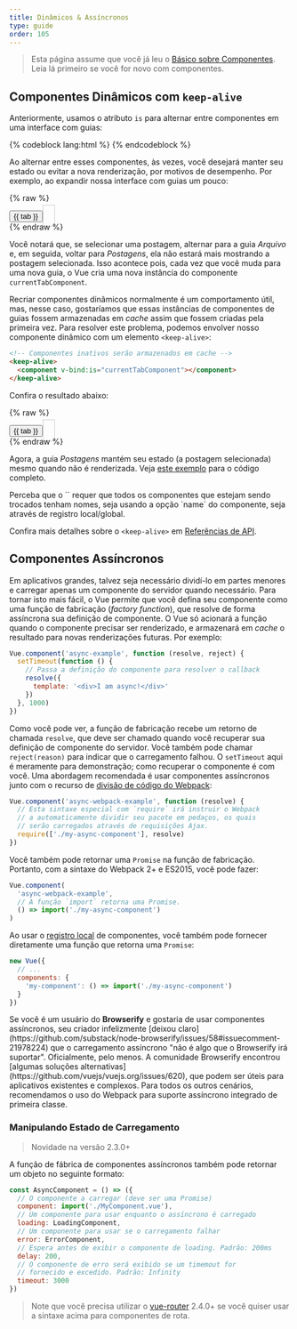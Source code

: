 ```yaml
---
title: Dinâmicos & Assíncronos
type: guide
order: 105
---
```


> Esta página assume que você já leu o [Básico sobre Componentes](components.html). Leia lá primeiro se você for novo com componentes.

## Componentes Dinâmicos com `keep-alive`

Anteriormente, usamos o atributo `is` para alternar entre componentes em uma interface com guias:

{% codeblock lang:html %}
<component v-bind:is="currentTabComponent"></component>
{% endcodeblock %}

Ao alternar entre esses componentes, às vezes, você desejará manter seu estado ou evitar a nova renderização, por motivos de desempenho. Por exemplo, ao expandir nossa interface com guias um pouco:

{% raw %}
<div id="dynamic-component-demo" class="demo">
  <button
    v-for="tab in tabs"
    v-bind:key="tab"
    v-bind:class="['dynamic-component-demo-tab-button', { 'dynamic-component-demo-active': currentTab === tab }]"
    v-on:click="currentTab = tab"
  >{{ tab }}</button>
  <component
    v-bind:is="currentTabComponent"
    class="dynamic-component-demo-tab"
  ></component>
</div>
<script>
Vue.component('tab-postagens', {
  data: function () {
    return {
      posts: [
        {
          id: 1,
          title: 'Cat Ipsum',
          content: '<p>Dont wait for the storm to pass, dance in the rain kick up litter decide to want nothing to do with my owner today demand to be let outside at once, and expect owner to wait for me as i think about it cat cat moo moo lick ears lick paws so make meme, make cute face but lick the other cats. Kitty poochy chase imaginary bugs, but stand in front of the computer screen. Sweet beast cat dog hate mouse eat string barf pillow no baths hate everything stare at guinea pigs. My left donut is missing, as is my right loved it, hated it, loved it, hated it scoot butt on the rug cat not kitten around</p>'
        },
        {
          id: 2,
          title: 'Hipster Ipsum',
          content: '<p>Bushwick blue bottle scenester helvetica ugh, meh four loko. Put a bird on it lumbersexual franzen shabby chic, street art knausgaard trust fund shaman scenester live-edge mixtape taxidermy viral yuccie succulents. Keytar poke bicycle rights, crucifix street art neutra air plant PBR&B hoodie plaid venmo. Tilde swag art party fanny pack vinyl letterpress venmo jean shorts offal mumblecore. Vice blog gentrify mlkshk tattooed occupy snackwave, hoodie craft beer next level migas 8-bit chartreuse. Trust fund food truck drinking vinegar gochujang.</p>'
        },
        {
          id: 3,
          title: 'Cupcake Ipsum',
          content: '<p>Icing dessert soufflé lollipop chocolate bar sweet tart cake chupa chups. Soufflé marzipan jelly beans croissant toffee marzipan cupcake icing fruitcake. Muffin cake pudding soufflé wafer jelly bear claw sesame snaps marshmallow. Marzipan soufflé croissant lemon drops gingerbread sugar plum lemon drops apple pie gummies. Sweet roll donut oat cake toffee cake. Liquorice candy macaroon toffee cookie marzipan.</p>'
        }
      ],
      selectedPost: null
    }
  },
  template: '\
    <div class="dynamic-component-demo-posts-tab">\
      <ul class="dynamic-component-demo-posts-sidebar">\
        <li\
          v-for="post in posts"\
          v-bind:key="post.id"\
          v-bind:class="{ \'dynamic-component-demo-active\': post === selectedPost }"\
          v-on:click="selectedPost = post"\
        >\
          {{ post.title }}\
        </li>\
      </ul>\
      <div class="dynamic-component-demo-post-container">\
        <div \
          v-if="selectedPost"\
          class="dynamic-component-demo-post"\
        >\
          <h3>{{ selectedPost.title }}</h3>\
          <div v-html="selectedPost.content"></div>\
        </div>\
        <strong v-else>\
          Clique no título de uma postagem do blog, à esquerda, para visualizá-la.\
        </strong>\
      </div>\
    </div>\
  '
})
Vue.component('tab-arquivo', {
  template: '<div>Componente de postagens arquivadas</div>'
})
new Vue({
  el: '#dynamic-component-demo',
  data: {
    currentTab: 'Postagens',
    tabs: ['Postagens', 'Arquivo']
  },
  computed: {
    currentTabComponent: function () {
      return 'tab-' + this.currentTab.toLowerCase()
    }
  }
})
</script>
<style>
.dynamic-component-demo-tab-button {
  padding: 6px 10px;
  border-top-left-radius: 3px;
  border-top-right-radius: 3px;
  border: 1px solid #ccc;
  cursor: pointer;
  background: #f0f0f0;
  margin-bottom: -1px;
  margin-right: -1px;
}
.dynamic-component-demo-tab-button:hover {
  background: #e0e0e0;
}
.dynamic-component-demo-tab-button.dynamic-component-demo-active {
  background: #e0e0e0;
}
.dynamic-component-demo-tab {
  border: 1px solid #ccc;
  padding: 10px;
}
.dynamic-component-demo-posts-tab {
  display: flex;
}
.dynamic-component-demo-posts-sidebar {
  max-width: 40vw;
  margin: 0 !important;
  padding: 0 10px 0 0 !important;
  list-style-type: none;
  border-right: 1px solid #ccc;
}
.dynamic-component-demo-posts-sidebar li {
  white-space: nowrap;
  text-overflow: ellipsis;
  overflow: hidden;
  cursor: pointer;
}
.dynamic-component-demo-posts-sidebar li:hover {
  background: #eee;
}
.dynamic-component-demo-posts-sidebar li.dynamic-component-demo-active {
  background: lightblue;
}
.dynamic-component-demo-post-container {
  padding-left: 10px;
}
.dynamic-component-demo-post > :first-child {
  margin-top: 0 !important;
  padding-top: 0 !important;
}
</style>
{% endraw %}

Você notará que, se selecionar uma postagem, alternar para a guia _Arquivo_ e, em seguida, voltar para _Postagens_, ela não estará mais mostrando a postagem selecionada. Isso acontece pois, cada vez que você muda para uma nova guia, o Vue cria uma nova instância do componente `currentTabComponent`.

Recriar componentes dinâmicos normalmente é um comportamento útil, mas, nesse caso, gostaríamos que essas instâncias de componentes de guias fossem armazenadas em _cache_ assim que fossem criadas pela primeira vez. Para resolver este problema, podemos envolver nosso componente dinâmico com um elemento `<keep-alive>`:

``` html
<!-- Componentes inativos serão armazenados em cache -->
<keep-alive>
  <component v-bind:is="currentTabComponent"></component>
</keep-alive>
```

Confira o resultado abaixo:

{% raw %}
<div id="dynamic-component-keep-alive-demo" class="demo">
  <button
    v-for="tab in tabs"
    v-bind:key="tab"
    v-bind:class="['dynamic-component-demo-tab-button', { 'dynamic-component-demo-active': currentTab === tab }]"
    v-on:click="currentTab = tab"
  >{{ tab }}</button>
  <keep-alive>
    <component
      v-bind:is="currentTabComponent"
      class="dynamic-component-demo-tab"
    ></component>
  </keep-alive>
</div>
<script>
new Vue({
  el: '#dynamic-component-keep-alive-demo',
  data: {
    currentTab: 'Postagens',
    tabs: ['Postagens', 'Arquivo']
  },
  computed: {
    currentTabComponent: function () {
      return 'tab-' + this.currentTab.toLowerCase()
    }
  }
})
</script>
{% endraw %}

Agora, a guia _Postagens_ mantém seu estado (a postagem selecionada) mesmo quando não é renderizada. Veja [este exemplo](https://jsfiddle.net/chrisvfritz/Lp20op9o/) para o código completo.

<p class="tip">Perceba que o `<keep-alive>` requer que todos os componentes que estejam sendo trocados tenham nomes, seja usando a opção `name` do componente, seja através de registro local/global.</p>

Confira mais detalhes sobre o `<keep-alive>` em [Referências de API](../api/#keep-alive).

## Componentes Assíncronos

Em aplicativos grandes, talvez seja necessário dividí-lo em partes menores e carregar apenas um componente do servidor quando necessário. Para tornar isto mais fácil, o Vue permite que você defina seu componente como uma função de fabricação (_factory function_), que resolve de forma assíncrona sua definição de componente. O Vue só acionará a função quando o componente precisar ser renderizado, e armazenará em _cache_ o resultado para novas renderizações futuras. Por exemplo:

``` js
Vue.component('async-example', function (resolve, reject) {
  setTimeout(function () {
    // Passa a definição do componente para resolver o callback
    resolve({
      template: '<div>I am async!</div>'
    })
  }, 1000)
})
```

Como você pode ver, a função de fabricação recebe um retorno de chamada `resolve`, que deve ser chamado quando você recuperar sua definição de componente do servidor. Você também pode chamar `reject(reason)` para indicar que o carregamento falhou. O `setTimeout` aqui é meramente para demonstração; como recuperar o componente é com você. Uma abordagem recomendada é usar componentes assíncronos junto com o recurso de [divisão de código do Webpack](https://webpack.js.org/guides/code-splitting/):

``` js
Vue.component('async-webpack-example', function (resolve) {
  // Esta sintaxe especial com `require` irá instruir o Webpack
  // a automaticamente dividir seu pacote em pedaços, os quais
  // serão carregados através de requisições Ajax.
  require(['./my-async-component'], resolve)
})
```

Você também pode retornar uma `Promise` na função de fabricação. Portanto, com a sintaxe do Webpack 2+ e ES2015, você pode fazer:

``` js
Vue.component(
  'async-webpack-example',
  // A função `import` retorna uma Promise.
  () => import('./my-async-component')
)
```

Ao usar o [registro local](components-registration.html#Registro-Local) de componentes, você também pode fornecer diretamente uma função que retorna uma `Promise`:

``` js
new Vue({
  // ...
  components: {
    'my-component': () => import('./my-async-component')
  }
})
```

<p class = "tip">Se você é um usuário do <strong>Browserify</strong> e gostaria de usar componentes assíncronos, seu criador infelizmente [deixou claro](https://github.com/substack/node-browserify/issues/58#issuecomment-21978224) que o carregamento assíncrono "não é algo que o Browserify irá suportar". Oficialmente, pelo menos. A comunidade Browserify encontrou [algumas soluções alternativas](https://github.com/vuejs/vuejs.org/issues/620), que podem ser úteis para aplicativos existentes e complexos. Para todos os outros cenários, recomendamos o uso do Webpack para suporte assíncrono integrado de primeira classe. </p>

### Manipulando Estado de Carregamento

> Novidade na versão 2.3.0+

A função de fábrica de componentes assíncronos também pode retornar um objeto no seguinte formato:

``` js
const AsyncComponent = () => ({
  // O componente a carregar (deve ser uma Promise)
  component: import('./MyComponent.vue'),
  // Um componente para usar enquanto o assíncrono é carregado
  loading: LoadingComponent,
  // Um componente para usar se o carregamento falhar
  error: ErrorComponent,
  // Espera antes de exibir o componente de loading. Padrão: 200ms
  delay: 200,
  // O componente de erro será exibido se um timemout for
  // fornecido e excedido. Padrão: Infinity
  timeout: 3000
})
```

> Note que você precisa utilizar o [vue-router](https://github.com/vuejs/vue-router) 2.4.0+ se você quiser usar a sintaxe acima para componentes de rota.
